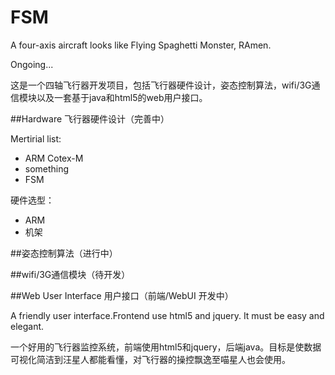 FSM
===

A four-axis aircraft looks like Flying Spaghetti Monster, RAmen.

Ongoing...

这是一个四轴飞行器开发项目，包括飞行器硬件设计，姿态控制算法，wifi/3G通信模块以及一套基于java和html5的web用户接口。

##Hardware 飞行器硬件设计（完善中）

Mertirial list:
- ARM Cotex-M
- something
- FSM

硬件选型：
- ARM
- 机架

##姿态控制算法（进行中）

##wifi/3G通信模块（待开发）

##Web User Interface 用户接口（前端/WebUI 开发中）

A friendly user interface.Frontend use html5 and jquery. It must be easy and elegant.

一个好用的飞行器监控系统，前端使用html5和jquery，后端java。目标是使数据可视化简洁到汪星人都能看懂，对飞行器的操控飘逸至喵星人也会使用。